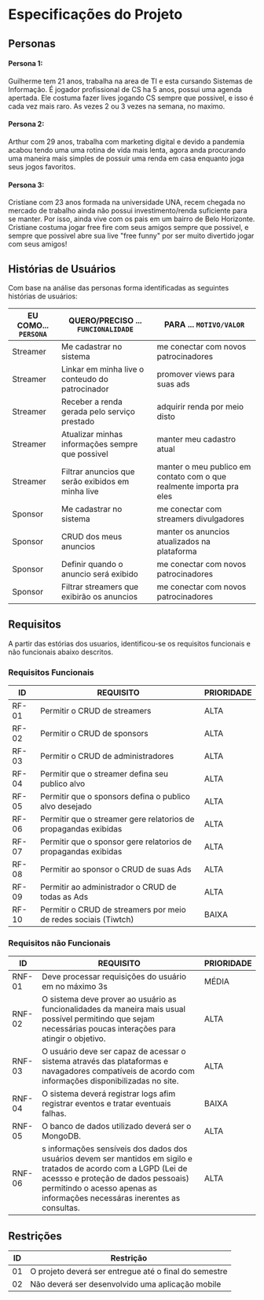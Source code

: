# Especificações do Projeto



## Personas

#### Persona 1:

   Guilherme tem 21 anos, trabalha na area de TI e esta cursando Sistemas de Informação. É 
jogador profissional de CS ha 5 anos, possui uma agenda apertada. Ele costuma fazer lives jogando CS sempre que possivel, e isso é cada vez mais raro. As vezes 2 ou 3 vezes na semana, no maximo.   

#### Persona 2:

   Arthur com 29 anos, trabalha com marketing digital e devido a pandemia acabou tendo uma 
uma rotina de vida mais lenta, agora anda procurando uma maneira mais 
simples de possuir uma renda em casa enquanto joga seus jogos favoritos.

#### Persona 3:

   Cristiane com 23 anos formada na universidade UNA, recem chegada no mercado de 
trabalho ainda não possui investimento/renda suficiente para se manter. Por isso, ainda vive com os pais em um bairro de Belo Horizonte. Cristiane costuma jogar free fire com seus amigos sempre que possivel, e sempre que possivel abre sua live "free funny" por ser muito divertido jogar com seus amigos!

## Histórias de Usuários
Com base na análise das personas forma identificadas as seguintes histórias de usuários:

|EU COMO... `PERSONA`| QUERO/PRECISO ... `FUNCIONALIDADE`                                                    |PARA ... `MOTIVO/VALOR`                    |
|--------------------|---------------------------------------------------------------------------------------|-------------------------------------------|
|Streamer  | Me cadastrar no sistema | me conectar com novos patrocinadores |
|Streamer  | Linkar em minha live o conteudo do patrocinador | promover views para suas ads |
|Streamer  | Receber a renda gerada pelo serviço prestado | adquirir renda por meio disto |
|Streamer  | Atualizar minhas informações sempre que possivel | manter meu cadastro atual |
|Streamer  | Filtrar anuncios que serão exibidos em minha live | manter o meu publico em contato com o que realmente importa pra eles |
|Sponsor   | Me cadastrar no sistema | me conectar com streamers divulgadores |
|Sponsor   | CRUD dos meus anuncios | manter os anuncios atualizados na plataforma |
|Sponsor   | Definir quando o anuncio será exibido | me conectar com novos patrocinadores |
|Sponsor   | Filtrar streamers que exibirão os anuncios | me conectar com novos patrocinadores |

## Requisitos
A partir das estórias dos usuarios, identificou-se os requisitos funcionais e não funcionais abaixo descritos.
### Requisitos Funcionais
|ID| REQUISITO|PRIORIDADE|
|----|-------------------------------------------------------|-------|
| RF-01 |Permitir o CRUD de streamers |ALTA|
| RF-02 |Permitir o CRUD de sponsors |ALTA|
| RF-03 |Permitir o CRUD de administradores |ALTA|
| RF-04 |Permitir que o streamer defina seu publico alvo |ALTA|
| RF-05 |Permitir que o sponsors defina o publico alvo desejado |ALTA|
| RF-06 |Permitir que o streamer gere relatorios de propagandas exibidas |ALTA|
| RF-07 |Permitir que o sponsor gere relatorios de propagandas exibidas |ALTA|
| RF-08 |Permitir ao sponsor o CRUD de suas Ads |ALTA|
| RF-09 |Permitir ao administrador o CRUD de todas as Ads |ALTA|
| RF-10 |Permitir o CRUD de streamers por meio de redes sociais (Tiwtch) |BAIXA|


### Requisitos não Funcionais
|ID   |   REQUISITO |   PRIORIDADE  |
|--------|-------------------------------------------------------|-------|
| RNF-01 |Deve processar requisições do usuário em no máximo 3s |MÉDIA|
| RNF-02 |O sistema deve prover ao usuário as funcionalidades da maneira mais usual possível permitindo que sejam necessárias poucas interações para atingir o objetivo. |ALTA|
| RNF-03 |O usuário deve ser capaz de acessar o sistema através das plataformas e navagadores compatíveis de acordo com informações disponibilizadas no site. |ALTA|
| RNF-04 |O sistema deverá registrar logs afim registrar eventos e tratar eventuais falhas. |BAIXA|
| RNF-05 |O banco de dados utilizado deverá ser o MongoDB. |ALTA|
| RNF-06 |s informações sensíveis dos dados dos usuários devem ser mantidos em sigilo e tratados de acordo com a LGPD (Lei de acessso e proteção de dados pessoais) permitindo o acesso apenas as informações necessáras inerentes as consultas. |ALTA|

## Restrições
|ID| Restrição                                             |
|--|-------------------------------------------------------|
|01| O projeto deverá ser entregue até o final do semestre |
|02| Não deverá ser desenvolvido uma aplicação mobile        |
